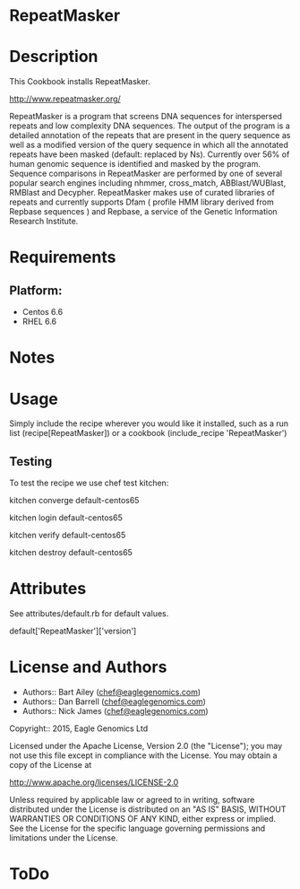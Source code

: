 # RepeatMasker

Description
===========
This Cookbook installs RepeatMasker.

http://www.repeatmasker.org/

RepeatMasker is a program that screens DNA sequences for interspersed repeats and low complexity 
DNA sequences. The output of the program is a detailed annotation of the repeats that are present 
in the query sequence as well as a modified version of the query sequence in which all the 
annotated repeats have been masked (default: replaced by Ns). Currently over 56% of human genomic 
sequence is identified and masked by the program. Sequence comparisons in RepeatMasker are 
performed by one of several popular search engines including nhmmer, cross_match, ABBlast/WUBlast, 
RMBlast and Decypher. RepeatMasker makes use of curated libraries of repeats and currently supports 
Dfam ( profile HMM library derived from Repbase sequences ) and Repbase, a service of the 
Genetic Information Research Institute.

Requirements
============

## Platform:

* Centos 6.6
* RHEL 6.6

Notes
=====

Usage
=====
Simply include the recipe wherever you would like it installed, such as a run list (recipe[RepeatMasker]) or a cookbook (include_recipe 'RepeatMasker')


## Testing
To test the recipe we use chef test kitchen:

kitchen converge default-centos65 

kitchen login default-centos65

kitchen verify default-centos65

kitchen destroy default-centos65

Attributes
==========
See attributes/default.rb for default values.

default['RepeatMasker']['version']

License and Authors
===================

* Authors:: Bart Ailey  (<chef@eaglegenomics.com>)
* Authors:: Dan Barrell (<chef@eaglegenomics.com>)
* Authors:: Nick James  (<chef@eaglegenomics.com>)

Copyright:: 2015, Eagle Genomics Ltd
    
Licensed under the Apache License, Version 2.0 (the "License");
you may not use this file except in compliance with the License.
You may obtain a copy of the License at

http://www.apache.org/licenses/LICENSE-2.0

Unless required by applicable law or agreed to in writing, software
distributed under the License is distributed on an "AS IS" BASIS,
WITHOUT WARRANTIES OR CONDITIONS OF ANY KIND, either express or implied.
See the License for the specific language governing permissions and
limitations under the License.
    
ToDo
====


